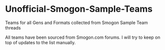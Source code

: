 # Unofficial-Smogon-Sample-Teams
Teams for all Gens and Formats collected from Smogon Sample Team threads

All teams have been sourced from Smogon.com forums.  I will try to keep on top of updates to the list manually.
